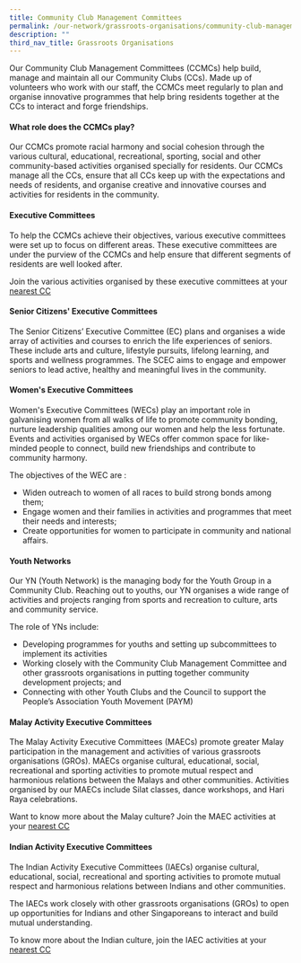 ```yaml
---
title: Community Club Management Committees
permalink: /our-network/grassroots-organisations/community-club-management-committees/
description: ""
third_nav_title: Grassroots Organisations
---
```

Our Community Club Management Committees (CCMCs) help build, manage and maintain all our Community Clubs (CCs). Made up of volunteers who work with our staff, the CCMCs meet regularly to plan and organise innovative programmes that help bring residents together at the CCs to interact and forge friendships.

#### What role does the CCMCs play?

Our CCMCs promote racial harmony and social cohesion through the various cultural, educational, recreational, sporting, social and other community-based activities organised specially for residents. Our CCMCs manage all the CCs, ensure that all CCs keep up with the expectations and needs of residents, and organise creative and innovative courses and activities for residents in the community.

#### Executive Committees
To help the CCMCs achieve their objectives, various executive committees were set up to focus on different areas. These executive committees are under the purview of the CCMCs and help ensure that different segments of residents are well looked after.

Join the various activities organised by these executive committees at your [nearest CC](https://www.onepa.gov.sg/cc)

#### Senior Citizens' Executive Committees
The Senior Citizens’ Executive Committee (EC) plans and organises a wide array of activities and courses to enrich the life experiences of seniors. These include arts and culture, lifestyle pursuits, lifelong learning, and sports and wellness programmes. The SCEC aims to engage and empower seniors to lead active, healthy and meaningful lives in the community.

#### Women's Executive Committees
Women's Executive Committees (WECs) play an important role in galvanising women from all walks of life to promote community bonding, nurture leadership qualities among our women and help the less fortunate. Events and activities organised by WECs offer common space for like-minded people to connect, build new friendships and contribute to community harmony.

The objectives of the WEC are :

* Widen outreach to women of all races to build strong bonds among them;
* Engage women and their families in activities and programmes that meet their needs and interests;
* Create opportunities for women to participate in community and national affairs.

#### Youth Networks
Our YN (Youth Network) is the managing body for the Youth Group in a Community Club. Reaching out to youths, our YN organises a wide range of activities and projects ranging from sports and recreation to culture, arts and community service.

The role of YNs include:

*   Developing programmes for youths and setting up subcommittees to implement its activities
*   Working closely with the Community Club Management Committee and other grassroots organisations in putting together community development projects; and
*   Connecting with other Youth Clubs and the Council to support the People’s Association Youth Movement (PAYM)

#### Malay Activity Executive Committees
The Malay Activity Executive Committees (MAECs) promote greater Malay participation in the management and activities of various grassroots organisations (GROs). MAECs organise cultural, educational, social, recreational and sporting activities to promote mutual respect and harmonious relations between the Malays and other communities. Activities organised by our MAECs include Silat classes, dance workshops, and Hari Raya celebrations.

Want to know more about the Malay culture? Join the MAEC activities at your [nearest CC](https://www.onepa.gov.sg/cc)


#### Indian Activity Executive Committees

The Indian Activity Executive Committees (IAECs) organise cultural, educational, social, recreational and sporting activities to promote mutual respect and harmonious relations between Indians and other communities.

The IAECs work closely with other grassroots organisations (GROs) to open up opportunities for Indians and other Singaporeans to interact and build mutual understanding.

To know more about the Indian culture, join the IAEC activities at your [nearest CC](https://www.onepa.gov.sg/cc)